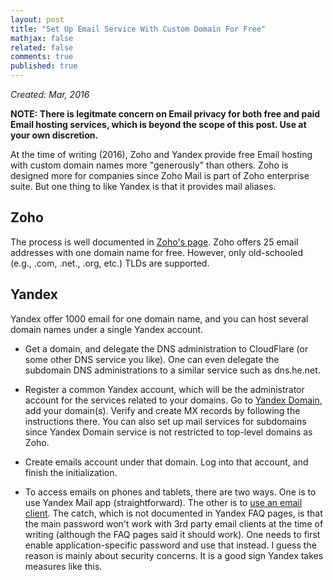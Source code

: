 ```yaml
---
layout: post
title: "Set Up Email Service With Custom Domain For Free"
mathjax: false
related: false
comments: true
published: true
---
```



_Created: Mar, 2016_

__NOTE: There is legitmate concern on Email privacy for both free and paid Email hosting services, which is beyond the scope of this post. Use at your own discretion.__

At the time of writing (2016), Zoho and Yandex provide free Email hosting with custom domain names more "generously" than others. Zoho is designed more for companies since Zoho Mail is part of Zoho enterprise suite. But one thing to like Yandex is that it provides mail aliases. 


## Zoho

The process is well documented in [Zoho's page](https://www.zoho.com/mail/help/email-hosting-with-zoho.html). Zoho offers 25 email addresses with one domain name for free. However, only old-schooled (e.g., .com, .net., .org, etc.) TLDs are supported. 


## Yandex

Yandex offer 1000 email for one domain name, and you can host several domain names under a single Yandex account. 

* Get a domain, and delegate the DNS administration to CloudFlare (or some other DNS service you like). One can even delegate the subdomain DNS administrations to a similar service such as dns.he.net. 

* Register a common Yandex account, which will be the administrator account for the services related to your domains. Go to [Yandex Domain](https://domain.yandex.com/), add your domain(s). Verify and create MX records by following the instructions there. You can also set up mail services for subdomains since Yandex Domain service is not restricted to top-level domains as Zoho. 

* Create emails account under that domain. Log into that account, and finish the initialization. 

* To access emails on phones and tablets, there are two ways. One is to use Yandex Mail app (straightforward). The other is to [use an email client](https://yandex.com/support/mail/mail-clients.xml#imap). The catch, which is not documented in Yandex FAQ pages, is that the main password won't work with 3rd party email clients at the time of writing (although the FAQ pages said it should work). One needs to first enable application-specific password and use that instead. I guess the reason is mainly about security concerns. It is a good sign Yandex takes measures like this.
